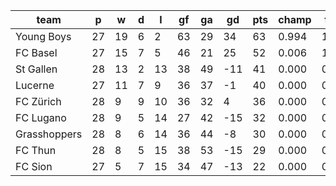 |     team     | p  | w  | d | l  | gf | ga | gd  | pts | champ | top2  | top3  | top4  |  5-7  | bot4  | bot3  | bot2  |
|--------------|----|----|---|----|----|----|-----|-----|-------|-------|-------|-------|-------|-------|-------|-------|
| Young Boys   | 27 | 19 | 6 |  2 | 63 | 29 |  34 |  63 | 0.994 | 1.000 | 1.000 | 1.000 | 0.000 | 0.000 | 0.000 | 0.000|
| FC Basel     | 27 | 15 | 7 |  5 | 46 | 21 |  25 |  52 | 0.006 | 1.000 | 1.000 | 1.000 | 0.000 | 0.000 | 0.000 | 0.000|
| St Gallen    | 28 | 13 | 2 | 13 | 38 | 49 | -11 |  41 | 0.000 | 0.000 | 0.418 | 0.858 | 0.142 | 0.005 | 0.000 | 0.000|
| Lucerne      | 27 | 11 | 7 |  9 | 36 | 37 |  -1 |  40 | 0.000 | 0.000 | 0.529 | 0.876 | 0.124 | 0.004 | 0.000 | 0.000|
| FC Zürich    | 28 |  9 | 9 | 10 | 36 | 32 |   4 |  36 | 0.000 | 0.000 | 0.052 | 0.256 | 0.742 | 0.095 | 0.018 | 0.001|
| FC Lugano    | 28 |  9 | 5 | 14 | 27 | 42 | -15 |  32 | 0.000 | 0.000 | 0.001 | 0.008 | 0.805 | 0.933 | 0.560 | 0.187|
| Grasshoppers | 28 |  8 | 6 | 14 | 36 | 44 |  -8 |  30 | 0.000 | 0.000 | 0.000 | 0.002 | 0.666 | 0.978 | 0.649 | 0.333|
| FC Thun      | 28 |  8 | 5 | 15 | 38 | 53 | -15 |  29 | 0.000 | 0.000 | 0.000 | 0.000 | 0.495 | 0.986 | 0.780 | 0.505|
| FC Sion      | 27 |  5 | 7 | 15 | 34 | 47 | -13 |  22 | 0.000 | 0.000 | 0.000 | 0.000 | 0.026 | 1.000 | 0.994 | 0.974|
